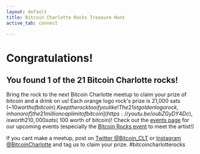 ```yaml
---
layout: default
title: Bitcoin Charlotte Rocks Treasure Hunt
active_tab: connect

---
```

# Congratulations! 

## You found 1 of the 21 Bitcoin Charlotte rocks! 

Bring the rock to the next Bitcoin Charlotte meetup to claim your prize of bitcoin and a drink on us! Each orange logo rock's prize is 21,000 sats (~$10 worth of bitcoin). Keep the rock too if you like! The 21st golden logo rock, in honor of [the 21 million cap limit of bitcoin](https://youtu.be/oubZGyDY4Dc), is worth 210,000 sats (~$100 worth of bitcoin)! Check out the [events page](/events) for our upcoming events (especially the [Bitcoin Rocks event](https://www.meetup.com/BitcoinCharlotte/events/282286991/) to meet the artist!)

If you cant make a meetup, post on [Twitter @Bitcoin_CLT](https://twitter.com/Bitcoin_CLT) or [Instagram @BitcoinCharlotte](https://www.instagram.com/bitcoincharlotte/) and tag us to claim your prize. #bitcoincharlotterocks


<!--End mc_embed_signup-->

